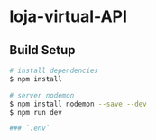 # loja-virtual-API


## Build Setup

```bash
# install dependencies
$ npm install

# server nodemon
$ npm install nodemon --save --dev 
$ npm run dev

### `.env`

 

